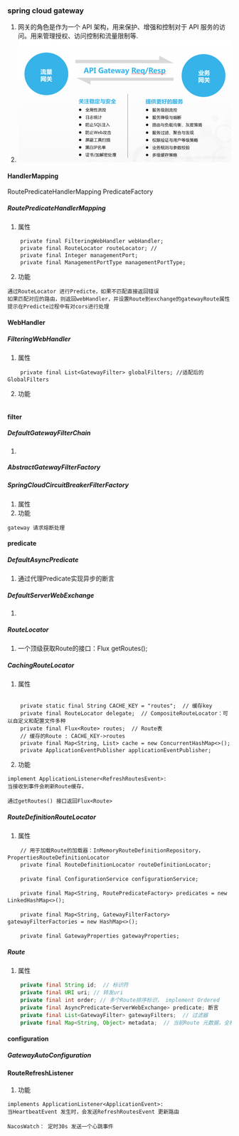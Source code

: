 ### spring cloud gateway
1. 网关的角色是作为一个 API 架构，用来保护、增强和控制对于 API 服务的访问。用来管理授权、访问控制和流量限制等.
2. ![API 网关的分类与功能](API-gateway.png)

#### HandlerMapping

RoutePredicateHandlerMapping
PredicateFactory

##### RoutePredicateHandlerMapping
1. 属性
```
	private final FilteringWebHandler webHandler;
	private final RouteLocator routeLocator; //
	private final Integer managementPort;
	private final ManagementPortType managementPortType;
```
2. 功能
```
通过RouteLocator 进行Predicte，如果不匹配直接返回错误
如果匹配对应的路由，则返回webHandler，并设置Route到exchange的gatewayRoute属性
提示在Predicte过程中有对cors进行处理
```
#### WebHandler
#####  FilteringWebHandler
1. 属性
```
	private final List<GatewayFilter> globalFilters; //适配后的GlobalFilters
```
2. 功能
``` 
```
#### filter
##### DefaultGatewayFilterChain
1. 
##### AbstractGatewayFilterFactory
##### SpringCloudCircuitBreakerFilterFactory
1. 属性
2. 功能
``` 
gateway 请求熔断处理
```

#### predicate
##### DefaultAsyncPredicate 
1. 通过代理Predicate实现异步的断言
##### DefaultServerWebExchange
1. 
##### RouteLocator
1. 一个顶级获取Route的接口：Flux<Route> getRoutes();
##### CachingRouteLocator 
1. 属性
```

	private static final String CACHE_KEY = "routes";  // 缓存key
	private final RouteLocator delegate;  // CompositeRouteLocator：可以自定义和配置文件多种
	private final Flux<Route> routes;  // Route表
    // 缓存的Route : CACHE_KEY->routes
	private final Map<String, List> cache = new ConcurrentHashMap<>();
	private ApplicationEventPublisher applicationEventPublisher;

```
2. 功能
```
implement ApplicationListener<RefreshRoutesEvent>: 
当接收到事件会刷新Route缓存，

通过getRoutes() 接口返回Flux<Route>
```
##### RouteDefinitionRouteLocator
1. 属性
```
    // 用于加载Route的加载器：InMemoryRouteDefinitionRepository，PropertiesRouteDefinitionLocator
	private final RouteDefinitionLocator routeDefinitionLocator; 

	private final ConfigurationService configurationService;

	private final Map<String, RoutePredicateFactory> predicates = new LinkedHashMap<>();

	private final Map<String, GatewayFilterFactory> gatewayFilterFactories = new HashMap<>();

	private final GatewayProperties gatewayProperties;
```
##### Route
1. 属性
``` java
	private final String id;  // 标识符
	private final URI uri; // 转发uri
	private final int order; // 多个Route排序标识， implement Ordered
	private final AsyncPredicate<ServerWebExchange> predicate; 断言
	private final List<GatewayFilter> gatewayFilters;  // 过滤器
	private final Map<String, Object> metadata;  // 当前Route 元数据，全程可获取使用
```
#### configuration
##### GatewayAutoConfiguration
#### RouteRefreshListener
1. 功能
``` 
implements ApplicationListener<ApplicationEvent>:
当HeartbeatEvent 发生时，会发送RefreshRoutesEvent 更新路由

NacosWatch： 定时30s 发送一个心跳事件
```